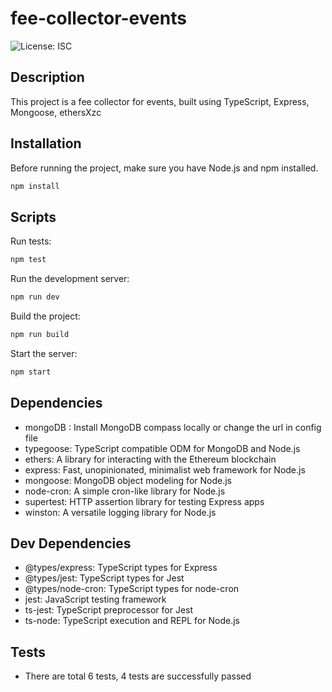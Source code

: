 # fee-collector-events

![License: ISC](https://img.shields.io/badge/License-ISC-blue.svg)

## Description

This project is a fee collector for events, built using TypeScript, Express, Mongoose, ethersXzc

## Installation

Before running the project, make sure you have Node.js and npm installed.

```bash
npm install
````

## Scripts

Run tests:

```bash
npm test
```

Run the development server:

```bash
npm run dev
```

Build the project:

```bash
npm run build
```

Start the server:

```bash
npm start
```

## Dependencies

- mongoDB : Install MongoDB compass locally or change the url in config file
- typegoose: TypeScript compatible ODM for MongoDB and Node.js
- ethers: A library for interacting with the Ethereum blockchain
- express: Fast, unopinionated, minimalist web framework for Node.js
- mongoose: MongoDB object modeling for Node.js
- node-cron: A simple cron-like library for Node.js
- supertest: HTTP assertion library for testing Express apps
- winston: A versatile logging library for Node.js

## Dev Dependencies

- @types/express: TypeScript types for Express
- @types/jest: TypeScript types for Jest
- @types/node-cron: TypeScript types for node-cron
- jest: JavaScript testing framework
- ts-jest: TypeScript preprocessor for Jest
- ts-node: TypeScript execution and REPL for Node.js

## Tests

- There are total 6 tests, 4 tests are successfully passed
